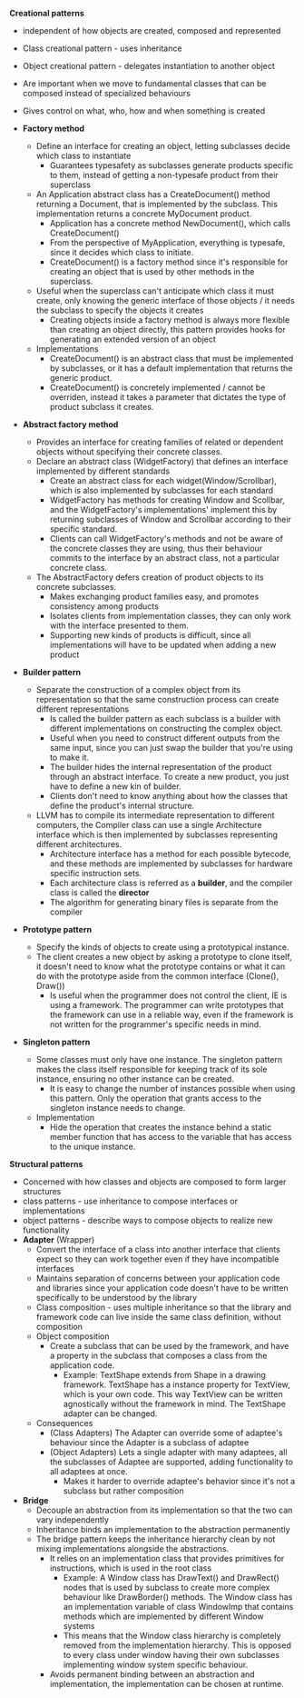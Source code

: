 **Creational patterns**
 - independent of how objects are created, composed and represented
 - Class creational pattern - uses inheritance
 - Object creational pattern - delegates instantiation to another object
 - Are important when we move to fundamental classes that can be composed instead of specialized behaviours
 - Gives control on what, who, how and when something is created
 
 - **Factory method**
	 - Define an interface for creating an object, letting subclasses decide which class to instantiate
		 - Guarantees typesafety as subclasses generate products specific to them, instead of getting a non-typesafe product from their superclass
	 - An Application abstract class has a CreateDocument() method returning a Document, that is implemented by the subclass. This implementation returns a concrete MyDocument product.
		 - Application has a concrete method NewDocument(), which calls CreateDocument()
		 - From the perspective of MyApplication, everything is typesafe, since it decides which class to initiate.
		 - CreateDocument() is a factory method since it's responsible for creating an object that is used by other methods in the superclass.
	 - Useful when the superclass can't anticipate which class it must create, only knowing the generic interface of those objects / it needs the subclass to specify the objects it creates
		 - Creating objects inside a factory method is always more flexible than creating an object directly, this pattern provides hooks for generating an extended version of an object
	 - Implementations
		 - CreateDocument() is an abstract class that must be implemented by subclasses, or it has a default implementation that returns the generic product.
		 - CreateDocument() is concretely implemented / cannot be overriden, instead it takes a parameter that dictates the type of product subclass it creates.
	
 - **Abstract factory method**
	 - Provides an interface for creating families of related or dependent objects without specifying their concrete classes.
	 - Declare an abstract class (WidgetFactory) that defines an interface implemented by different standards
		 - Create an abstract class for each widget(Window/Scrollbar), which is also implemented by subclasses for each standard
		 - WidgetFactory has methods for creating Window and Scollbar, and the WidgetFactory's implementations' implement this by returning subclasses of Window and Scrollbar according to their specific standard.
		 - Clients can call WidgetFactory's methods and not be aware of the concrete classes they are using, thus their behaviour commits to the interface by an abstract class, not a particular concrete class.
	 - The AbstractFactory defers creation of product objects to its concrete subclasses.
		 - Makes exchanging product families easy, and promotes consistency among products
		 - Isolates clients from implementation classes, they can only work with the interface presented to them.
		 - Supporting new kinds of products is difficult, since all implementations will have to be updated when adding a new product

 - **Builder pattern**
	 - Separate the construction of a complex object from its representation so that the same construction process can create different representations
		 - Is called the builder pattern as each subclass is a builder with different implementations on constructing the complex object.
		 - Useful when you need to construct different outputs from the same input, since you can just swap the builder that you're using to make it.
		 - The builder hides the internal representation of the product through an abstract interface. To create a new product, you just have to define a new kin of builder.
		 - Clients don't need to know anything about how the classes that define the product's internal structure.
	 - LLVM has to compile its intermediate representation to different computers, the Compiler class can use a single Architecture interface which is then implemented by subclasses representing different architectures.
		 - Architecture interface has a method for each possible bytecode, and these methods are implemented by subclasses for hardware specific instruction sets.
		 - Each architecture class is referred as a **builder**, and the compiler class is called the **director**
		 - The algorithm for generating binary files is separate from the compiler
		   
 - **Prototype pattern**
	 - Specify the kinds of objects to create using a prototypical instance.
	 - The client creates a new object by asking a prototype to clone itself, it doesn't need to know what the prototype contains or what it can do with the prototype aside from the common interface (Clone(), Draw())
		 - Is useful when the programmer does not control the client, IE is using a framework. The programmer can write prototypes that the framework can use in a reliable way, even if the framework is not written for the programmer's specific needs in mind.
		   
- **Singleton pattern**
	- Some classes must only have one instance. The singleton pattern makes the class itself responsible for keeping track of its sole instance, ensuring no other instance can be created.
		- It is easy to change the number of instances possible when using this pattern. Only the operation that grants access to the singleton instance needs to change.
	- Implementation
		- Hide the operation that creates the instance behind a static member function that has access to the variable that has access to the unique instance.

**Structural patterns**
 - Concerned with how classes and objects are composed to form larger structures
 - class patterns - use inheritance to compose interfaces or implementations
 - object patterns - describe ways to compose objects to realize new functionality
 - **Adapter** (Wrapper)
	 - Convert the interface of a class into another interface that clients expect so they can work together even if they have incompatible interfaces
	 - Maintains separation of concerns between your application code and libraries since your application code doesn't have to be written specifically to be understood by the library
	 - Class composition - uses multiple inheritance so that the library and framework code can live inside the same class definition, without composition
	 - Object composition
		 - Create a subclass that can be used by the framework, and have a property in the subclass that composes a class from the application code.
			 - Example: TextShape extends from Shape in a drawing framework. TextShape has a instance property for TextView, which is your own code. This way TextView can be written agnostically without the framework in mind. The TextShape adapter can be changed.
	 - Consequences
		 - (Class Adapters) The Adapter can override some of adaptee's behaviour since the Adapter is a subclass of adaptee
		 - (Object Adapters) Lets a single adapter with many adaptees, all the subclasses of Adaptee are supported, adding functionality to all adaptees at once.
			 - Makes it harder to override adaptee's behavior since it's not a subclass but rather composition
 - **Bridge**
	 - Decouple an abstraction from its implementation so that the two can vary independently
	 - Inheritance binds an implementation to the abstraction permanently
	 - The bridge pattern keeps the inheritance hierarchy clean by not mixing implementations alongside the abstractions.
		 - It relies on an implementation class that provides primitives for instructions, which is used in the root class
			 - Example: A Window class has DrawText() and DrawRect() nodes that is used by subclass to create more complex behaviour like DrawBorder() methods. The Window class has an implementation variable of class WindowImp that contains methods which are implemented by different Window systems
			 - This means that the Window class hierarchy is completely removed from the implementation hierarchy. This is opposed to every class under window having their own subclasses implementing window system specific behaviour.
		 - Avoids permanent binding between an abstraction and implementation, the implementation can be chosen at runtime.